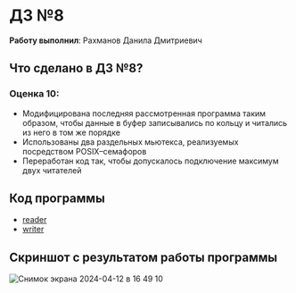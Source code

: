 # ДЗ №8

__Работу выполнил__: Рахманов Данила Дмитриевич

## Что сделано в ДЗ №8?

### Оценка 10:
- Модифицирована последняя рассмотренная программа таким образом, чтобы данные в буфер записывались по кольцу и читались из него в том же порядке
- Использованы два раздельных мьютекса, реализуемых посредством POSIX–семафоров
- Переработан код так, чтобы допускалось подключение максимум двух читателей

## Код программы
- [reader](reader.cpp)
- [writer](writer.cpp)

## Скриншот с результатом работы программы
![Снимок экрана 2024-04-12 в 16 49 10](https://github.com/flowykk/operating-sys-hse/assets/71427624/929db1b1-8800-40a2-b1cd-ae75dd93f743)
